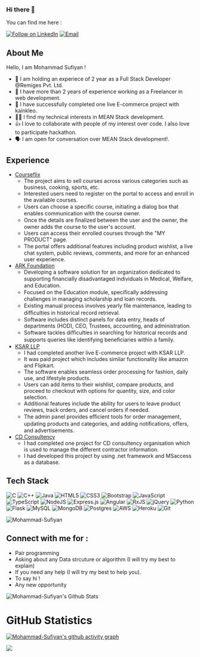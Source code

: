 ### Hi there 👋


<!-- Mohammad-Sufiyan's readme.md file -->

You can find me here :
<p align="left">
  <a href="https://www.linkedin.com/in/mohammad-sufiyan-974520172/"><img title="Follow on LinkedIn" src="https://img.shields.io/badge/LinkedIn-0077B5?style=for-the-badge&logo=linkedin&logoColor=white"/></a>
  <a href="mailto:mdsufiyanidrisi786@gmail.com"><img title="Email" src="https://img.shields.io/badge/Gmail-D14836?style=for-the-badge&logo=gmail&logoColor=white"/></a>

## About Me
Hello, I am Mohammad Sufiyan !
- 🔭 I am holding an experiece of 2 year as a Full Stack Developer @Remiges Pvt. Ltd.
- 🌱 I have more than 2 years of experience working as a Freelancer in web development.
- 🌱 I have successfully completed one live E-commerce project with kainkleo.
- 👩‍💻 I find my technical interests in MEAN Stack development. 
- 👍 I love to collaborate with people of my interest over code. I also love to participate hackathon. 
- 🗣️ I am open for conversation over MEAN Stack development!. 

## Experience 
 - [Courseflix]() 
    - The project aims to sell courses across various categories such as business, cooking, sports, etc.
    - Interested users need to register on the portal to access and enroll in the available courses.
    - Users can choose a speciﬁc course, initiating a dialog box that enables communication with the course owner.
    - Once the details are ﬁnalized between the user and the owner, the owner adds the course to the user's account.
    - Users can access their enrolled courses through the "MY PRODUCT" page.
    - The portal oﬀers additional features including product wishlist, a live chat system, public reviews, comments, and more for an enhanced user experience.
 - [ARK Foundation]() 
    - Developing a software solution for an organization dedicated to supporting ﬁnancially disadvantaged individuals in Medical, Welfare, and Education.
    - Focused on the Education module, speciﬁcally addressing challenges in managing scholarship and loan records.
    - Existing manual process involves yearly ﬁle maintenance, leading to diﬃculties in historical record retrieval.
    - Software includes distinct panels for data entry, heads of departments (HOD), CEO, Trustees, accounting, and administration.
    - Software tackles diﬃculties in searching for historical records and supports queries like identifying beneﬁciaries within a family.
 - [KSAR LLP]() 
    - I had completed another live E-commerce project with KSAR LLP.
    - It was paid project which includes similar functionality like amazon and Flipkart.
    - The software enables seamless order processing for fashion, daily use, and lifestyle products.
    - Users can add items to their wishlist, compare products, and proceed to checkout with options for quantity, size, and color selection.
    - Additional features include the ability for users to leave product reviews, track orders, and cancel orders if needed.
    - The admin panel provides eﬃcient tools for order management, updating products and categories, and adding notiﬁcations, oﬀers, and advertisements.
 - [CD Consultency]() 
    - I had completed one project for CD consultency organisation which is used to manage the different contractor information.
    - I had developed this project by using .net framework and MSaccess as a database.
 
## Tech Stack

![C](https://img.shields.io/badge/c-%2300599C.svg?style=for-the-badge&logo=c&logoColor=white)
![C++](https://img.shields.io/badge/c++-%2300599C.svg?style=for-the-badge&logo=c%2B%2B&logoColor=white)
![Java](https://img.shields.io/badge/java-%23ED8B00.svg?style=for-the-badge&logo=java&logoColor=white)
![HTML5](https://img.shields.io/badge/html5-%23E34F26.svg?style=for-the-badge&logo=html5&logoColor=white)
![CSS3](https://img.shields.io/badge/css3-%231572B6.svg?style=for-the-badge&logo=css3&logoColor=white)
![Bootstrap](https://img.shields.io/badge/bootstrap-%23563D7C.svg?style=for-the-badge&logo=bootstrap&logoColor=white)
![JavaScript](https://img.shields.io/badge/javascript-%23323330.svg?style=for-the-badge&logo=javascript&logoColor=%23F7DF1E)
![TypeScript](https://img.shields.io/badge/typescript-%23007ACC.svg?style=for-the-badge&logo=typescript&logoColor=white)
![NodeJS](https://img.shields.io/badge/node.js-6DA55F?style=for-the-badge&logo=node.js&logoColor=white)
![Express.js](https://img.shields.io/badge/express.js-%23404d59.svg?style=for-the-badge&logo=express&logoColor=%2361DAFB)
![Angular](https://img.shields.io/badge/angular-%23DD0031.svg?style=for-the-badge&logo=angular&logoColor=white)
![RxJS](https://img.shields.io/badge/rxjs-%23B7178C.svg?style=for-the-badge&logo=reactivex&logoColor=white)
![jQuery](https://img.shields.io/badge/jquery-%230769AD.svg?style=for-the-badge&logo=jquery&logoColor=white)
![Python](https://img.shields.io/badge/python-3670A0?style=for-the-badge&logo=python&logoColor=ffdd54)
![Flask](https://img.shields.io/badge/flask-%23000.svg?style=for-the-badge&logo=flask&logoColor=white)
![MySQL](https://img.shields.io/badge/mysql-%2300f.svg?style=for-the-badge&logo=mysql&logoColor=white)
![MongoDB](https://img.shields.io/badge/MongoDB-%234ea94b.svg?style=for-the-badge&logo=mongodb&logoColor=white)
![Postgres](https://img.shields.io/badge/postgres-%23316192.svg?style=for-the-badge&logo=postgresql&logoColor=white)
![AWS](https://img.shields.io/badge/AWS-%23FF9900.svg?style=for-the-badge&logo=amazon-aws&logoColor=white)
![Heroku](https://img.shields.io/badge/heroku-%23430098.svg?style=for-the-badge&logo=heroku&logoColor=white)
![Git](https://img.shields.io/badge/git-%23F05033.svg?style=for-the-badge&logo=git&logoColor=white)
<p align="left"> 
<img src="https://komarev.com/ghpvc/?username=Mohammad-SufiyanE&label=Views&color=blue&style=plastic" alt="Mohammad-Sufiyan" />
 </p>

## Connect with me for :
  - Pair programming
  - Asking about any Data strcuture or algorithm (I will try my best to explain)
  - If you need any help (I will try my best to help you).
  - To say hi !
  - Any new opportunity 
  

![Mohammad-Sufiyan's Github Stats](https://github-readme-stats.anuraghazra1.vercel.app/api?username=Mohammad-Sufiyan&show_icons=true&include_all_commits=true&theme=radical)

<h1 align="left">GitHub Statistics</h1>

[![Mohammad-Sufiyan's github activity graph](https://activity-graph.herokuapp.com/graph?username=Mohammad-Sufiyan&theme=github)](https://github.com/ashutosh00710/github-readme-activity-graph)


<a href="https://github.com/Mohammad-Sufiyan">
  <img align="center" src="https://github-readme-stats.vercel.app/api/top-langs/?username=Mohammad-Sufiyan&theme=tokyonight&layout=compact&" />
</a>
</p>
